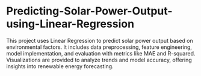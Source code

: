 # Predicting-Solar-Power-Output-using-Linear-Regression
 This project uses Linear Regression to predict solar power output based on environmental factors. It includes data preprocessing, feature engineering, model implementation, and evaluation with metrics like MAE and R-squared. Visualizations are provided to analyze trends and model accuracy, offering insights into renewable energy forecasting.
